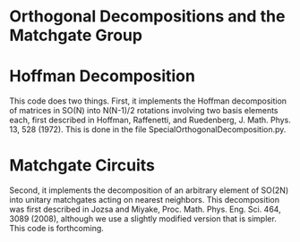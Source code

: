 # Orthogonal Decompositions and the Matchgate Group

# Hoffman Decomposition
This code does two things. First, it implements the Hoffman decomposition of matrices in SO(N) into N(N-1)/2 rotations involving two basis elements each, first described in Hoffman, Raffenetti, and Ruedenberg, J. Math. Phys. 13, 528 (1972). This is done in the file SpecialOrthogonalDecomposition.py.

# Matchgate Circuits
Second, it implements the decomposition of an arbitrary element of SO(2N) into unitary matchgates acting on nearest neighbors. This decomposition was first described in Jozsa and Miyake, Proc. Math. Phys. Eng. Sci. 464, 3089 (2008), although we use a slightly modified version that is simpler. This code is forthcoming.
